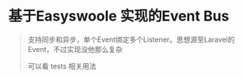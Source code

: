 # 基于Easyswoole 实现的Event Bus

> 支持同步和异步，单个Event绑定多个Listener。思想源至Laravel的Event，不过实现没他那么复杂
> 
> 可以看 tests 相关用法
